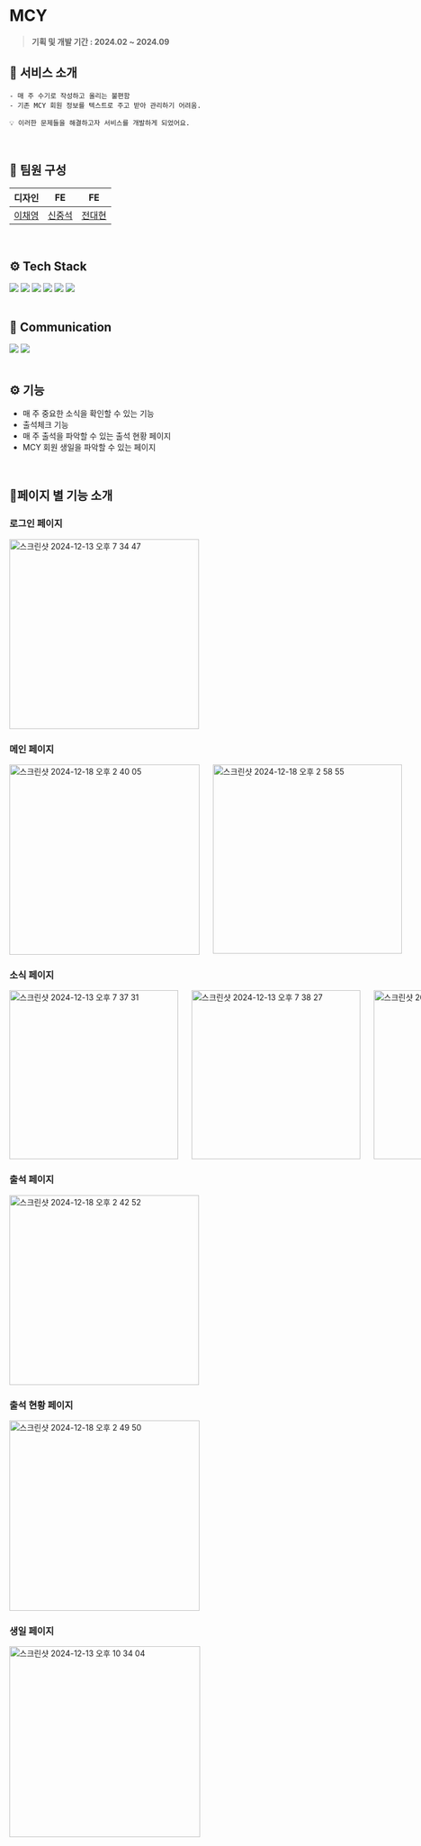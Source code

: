 # MCY

> **기획 및 개발 기간 : 2024.02 ~ 2024.09**

## 🔎 서비스 소개

```
- 매 주 수기로 작성하고 올리는 불편함
- 기존 MCY 회원 정보를 텍스트로 주고 받아 관리하기 어려움.

💡 이러한 문제들을 해결하고자 서비스를 개발하게 되었어요.
```

<br/>

## 👏 팀원 구성

|                    디자인                    |                  FE                   |                  FE                  |
| :------------------------------------------: | :-----------------------------------: | :----------------------------------: |
| [이채영](https://www.instagram.com/chae_il1) | [신중석](https://github.com/Dony0720) | [전대현](https://github.com/DHyeonJ) |

<br>

## ⚙️ Tech Stack

<div align="left">
<img src="https://img.shields.io/badge/React-61DAFB?style=for-the-badge&logo=react&logoColor=white">
<img src="https://img.shields.io/badge/styled--components-DB7093?style=for-the-badge&amp;logo=styled-components&amp;logoColor=white"/>
<img src="https://img.shields.io/badge/mui-007FFF?style=for-the-badge&amp;logo=mui&amp;logoColor=white"/>
<img src="https://img.shields.io/badge/firebase-DD2C00?style=for-the-badge&amp;logo=firebase&amp;logoColor=white"/>
<img src="https://img.shields.io/badge/pwa-5A0FC8?style=for-the-badge&amp;logo=pwa&amp;logoColor=white"/>
<img src="https://img.shields.io/badge/Emotion-F98012?style=for-the-badge&amp;logo=Emotion&amp;logoColor=white"/>
  
<br/>
<br/>

## 🍃 Communication

<img src="https://img.shields.io/badge/Figma-f24e1e?style=for-the-badge&logo=figma&logoColor=white">
<img src="https://img.shields.io/badge/github-181717?style=for-the-badge&logo=github&logoColor=white">

</div>

<br/>

## ⚙️ 기능

- 매 주 중요한 소식을 확인할 수 있는 기능
- 출석체크 기능
- 매 주 출석을 파악할 수 있는 출석 현황 페이지
- MCY 회원 생일을 파악할 수 있는 페이지

<br/>

## 🏅페이지 별 기능 소개

<h3> 로그인 페이지 </h3>

<img width="337" alt="스크린샷 2024-12-13 오후 7 34 47" src="https://github.com/user-attachments/assets/7dfe93ff-89fe-4c51-a6d6-c6528555a25c" />

<h3> 메인 페이지 </h3>

<div style="display:flex; gap:24px;">
    <img width="338" alt="스크린샷 2024-12-18 오후 2 40 05" src="https://github.com/user-attachments/assets/b5773db7-985d-4320-9141-2dfd94425aff" />
    <img width="336" alt="스크린샷 2024-12-18 오후 2 58 55" src="https://github.com/user-attachments/assets/1d82b1d3-82b6-41d4-a8b7-9acd8334cb64" />
</div>

<h3> 소식 페이지 </h3>

<div style="display:flex; gap:24px;">
  <img width="300" alt="스크린샷 2024-12-13 오후 7 37 31" src="https://github.com/user-attachments/assets/d49f1365-f6b4-4a55-939e-db5a16a2bcee" />
  <img width="300" alt="스크린샷 2024-12-13 오후 7 38 27" src="https://github.com/user-attachments/assets/6f3d8dc8-7b84-4877-a23a-c4fe67f4739a" />
  <img width="300" alt="스크린샷 2024-12-13 오후 7 38 20" src="https://github.com/user-attachments/assets/990f5db8-c578-45af-869c-518eece15aa1" />
</div>

<h3> 출석 페이지 </h3>

<img width="337" alt="스크린샷 2024-12-18 오후 2 42 52" src="https://github.com/user-attachments/assets/660d8047-5b3b-4f83-98fc-e12dc1641577" />


<h3> 출석 현황 페이지 </h3>

<img width="338" alt="스크린샷 2024-12-18 오후 2 49 50" src="https://github.com/user-attachments/assets/58b93737-dc5f-4d66-9f2b-765fe3252413" />

    
<h3> 생일 페이지 </h3>

<img width="339" alt="스크린샷 2024-12-13 오후 10 34 04" src="https://github.com/user-attachments/assets/6f84df34-f11a-4281-922f-9e02fb20eb15" />
